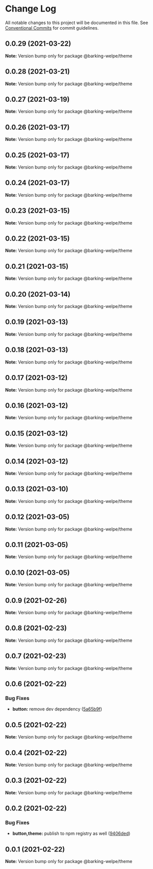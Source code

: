 # Change Log

All notable changes to this project will be documented in this file.
See [Conventional Commits](https://conventionalcommits.org) for commit guidelines.

## 0.0.29 (2021-03-22)

**Note:** Version bump only for package @barking-welpe/theme





## 0.0.28 (2021-03-21)

**Note:** Version bump only for package @barking-welpe/theme





## 0.0.27 (2021-03-19)

**Note:** Version bump only for package @barking-welpe/theme





## 0.0.26 (2021-03-17)

**Note:** Version bump only for package @barking-welpe/theme





## 0.0.25 (2021-03-17)

**Note:** Version bump only for package @barking-welpe/theme





## 0.0.24 (2021-03-17)

**Note:** Version bump only for package @barking-welpe/theme





## 0.0.23 (2021-03-15)

**Note:** Version bump only for package @barking-welpe/theme





## 0.0.22 (2021-03-15)

**Note:** Version bump only for package @barking-welpe/theme





## 0.0.21 (2021-03-15)

**Note:** Version bump only for package @barking-welpe/theme





## 0.0.20 (2021-03-14)

**Note:** Version bump only for package @barking-welpe/theme





## 0.0.19 (2021-03-13)

**Note:** Version bump only for package @barking-welpe/theme





## 0.0.18 (2021-03-13)

**Note:** Version bump only for package @barking-welpe/theme





## 0.0.17 (2021-03-12)

**Note:** Version bump only for package @barking-welpe/theme





## 0.0.16 (2021-03-12)

**Note:** Version bump only for package @barking-welpe/theme





## 0.0.15 (2021-03-12)

**Note:** Version bump only for package @barking-welpe/theme





## 0.0.14 (2021-03-12)

**Note:** Version bump only for package @barking-welpe/theme





## 0.0.13 (2021-03-10)

**Note:** Version bump only for package @barking-welpe/theme





## 0.0.12 (2021-03-05)

**Note:** Version bump only for package @barking-welpe/theme





## 0.0.11 (2021-03-05)

**Note:** Version bump only for package @barking-welpe/theme





## 0.0.10 (2021-03-05)

**Note:** Version bump only for package @barking-welpe/theme





## 0.0.9 (2021-02-26)

**Note:** Version bump only for package @barking-welpe/theme





## 0.0.8 (2021-02-23)

**Note:** Version bump only for package @barking-welpe/theme





## 0.0.7 (2021-02-23)

**Note:** Version bump only for package @barking-welpe/theme





## 0.0.6 (2021-02-22)


### Bug Fixes

* **button:** remove dev dependency ([5a65b9f](https://github.com/barking-welpe/ui/commit/5a65b9faff8a3ad4c8027e092ec2d423026f5c72))





## 0.0.5 (2021-02-22)

**Note:** Version bump only for package @barking-welpe/theme





## 0.0.4 (2021-02-22)

**Note:** Version bump only for package @barking-welpe/theme





## 0.0.3 (2021-02-22)

**Note:** Version bump only for package @barking-welpe/theme





## 0.0.2 (2021-02-22)


### Bug Fixes

* **button,theme:** publish to npm registry as well ([9406ded](https://github.com/barking-welpe/ui/commit/9406ded15b52f4ed027df967ef2358d627448e24))





## 0.0.1 (2021-02-22)

**Note:** Version bump only for package @barking-welpe/theme
